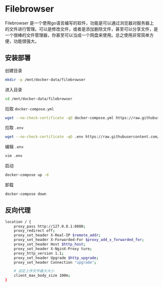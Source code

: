 # Filebrowser

Filebrowser 是一个使用go语言编写的软件，功能是可以通过浏览器对服务器上的文件进行管理。可以是修改文件，或者是添加删除文件，甚至可以分享文件，是一个很棒的文件管理器，你甚至可以当成一个网盘来使用。总之使用非常简单方便，功能很强大。

## 安装部署

创建目录
```bash
mkdir -p /mnt/docker-data/filebrowser
```

进入目录
```bash
cd /mnt/docker-data/filebrowser
```

拉取 `docker-compose.yml`
```bash
wget --no-check-certificate -qO docker-compose.yml https://raw.githubusercontent.com/kenote/docker-compose/main/filebrowser/compose.yml
```

拉取 `.env`
```bash
wget --no-check-certificate -qO .env https://raw.githubusercontent.com/kenote/docker-compose/main/filebrowser/.env.example
```

编辑 `.env`
```bash
vim .env
```

启动
```bash
docker-compose up -d
```

卸载
```bash
docker-compose down
```

##  反向代理

```bash
location / {
    proxy_pass http://127.0.0.1:8080;
    proxy_redirect off;
    proxy_set_header X-Real-IP $remote_addr;
    proxy_set_header X-Forwarded-For $proxy_add_x_forwarded_for;
    proxy_set_header Host $http_host;
    proxy_set_header X-NginX-Proxy ture;
    proxy_http_version 1.1;
    proxy_set_header Upgrade $http_upgrade;
    proxy_set_header Connection "upgrade";

    # 设定上传文件最大大小
    client_max_body_size 100m;
}
```